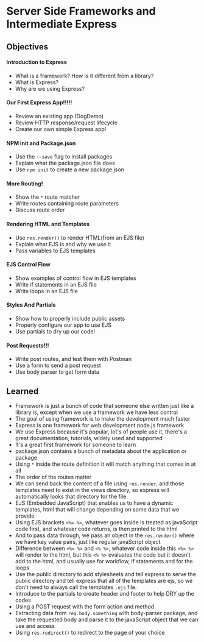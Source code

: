 # Server Side Frameworks and Intermediate Express

## Objectives

#### Introduction to Express
- What is a framework? How is it different from a library?
- What is Express?  
- Why are we using Express?

#### Our First Express App!!!!!
- Review an existing app (DogDemo)
- Review HTTP response/request lifecycle
- Create our own simple Express app!

#### NPM Init and Package.json
- Use the `--save` flag to install packages
- Explain what the package.json file does
- Use `npm init` to create a new package.json

#### More Routing!
- Show the `*` route matcher
- Write routes containing route parameters
- Discuss route order

#### Rendering HTML and Templates
- Use `res.render()` to render HTML(from an EJS file)
- Explain what EJS is and why we use it
- Pass variables to EJS templates

#### EJS Control Flow
- Show examples of control flow in EJS templates
- Write if statements in an EJS file
- Write loops in an EJS file

#### Styles And Partials
- Show how to properly include public assets
- Properly configure our app to use EJS
- Use partials to dry up our code!

#### Post Requests!!!
- Write post routes, and test them with Postman
- Use a form to send a post request
- Use body parser to get form data

## Learned
- Framework is just a bunch of code that someone else written just like a library is, except when we use a framework we have less control
- The goal of using framework is to make the development much faster
- Express is one framework for web development node.js framework
- We use Express because it's popular, lot's of people use it, there's a great documentation, tutorials, widely used and supported
- It's a great first framework for someone to learn
- package.json contains a bunch of metadata about the application or package
- Using `*` inside the route definition it will match anything that comes in at all
- The order of the routes matter
- We can send back the content of a file using `res.render`, and those templates need to exist in the views directory, so express will automatically looks that directory for the file
- EJS (Embedded JavaScript) that enables us to have a dynamic templates, html that will change depending on some data that we provide
- Using EJS brackets `<%= %>`, whatever goes inside is treated as javaScript code first, and whatever code returns, is then printed to the html
- And to pass data through, we pass an object in the `res.render()` where we have key value pairs, just like regular javaScript object
- Difference between `<%= %>` and `<% %>`, whatever code inside this `<%= %>` will render to the html, but this `<% %>` evaluates the code but it doesn't add to the html, and usually use for workflow, if statements and for the loops
- Use the public directory to add stylesheets and tell express to serve the public directory and tell express that all of the templates are ejs, so we don't need to always call the templates `.ejs` file.
- Introduce to the partials to create header and footer to help DRY up the codes
- Using a POST request with the form action and method
- Extracting data from `req.body.something` with body-parser package, and take the requested body and parse it to the javaScript object that we can use and access
- Using `res.redirect()` to redirect to the page of your choice